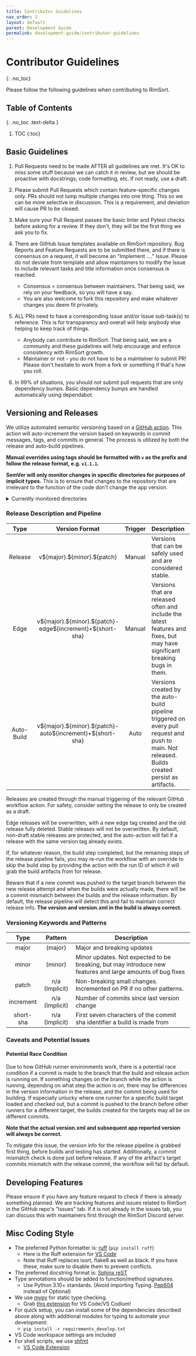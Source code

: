 ```yaml
---
title: Contributor Guidelines
nav_order: 2
layout: default
parent: Development Guide
permalink: development-guide/contributor-guidelines
---
```



# Contributor Guidelines
{: .no_toc}

Please follow the following guidelines when contributing to RimSort.

## Table of Contents
{: .no_toc .text-delta }

1. TOC
{:toc}

## Basic Guidelines
1. Pull Requests need to be made AFTER all guidelines are met. It's OK to miss some stuff because we can catch it in review, but we should be proactive with docstrings, code formatting, etc. If not ready, use a draft.

2. Please submit Pull Requests which contain feature-specific changes only. PRs should not lump multiple changes into one thing. This so we can be more selective in discussion. This is a requirement, and deviation will cause PR to be closed.

3. Make sure your Pull Request passes the basic linter and Pytest checks before asking for a review. If they don't, they will be the first thing we ask you to fix.

4. There are GitHub Issue templates available on RimSort repository. Bug Reports and Feature Requests are to be submitted there, and if there is consensus on a request, it will become an "Implement ...." Issue. Please do not deviate from template and allow maintainers to modify the Issue to include relevant tasks and title information once consensus is reached.

   - Consensus = consensus between maintainers. That being said, we rely on your feedback, so you will have a say.
   - You are also welcome to fork this repository and make whatever changes you deem fit privately.

5. ALL PRs need to have a corresponding Issue and/or Issue sub-task(s) to reference. This is for transparency and overall will help anybody else helping to keep track of things.
   - Anybody can contribute to RimSort. That being said, we are a community and these guidelines will help encourage and enforce consistency with RimSort growth.
   - Maintainer or not - you do not have to be a maintainer to submit PR! Please don't hesitate to work from a fork or something if that's how you roll.

6. In 99% of situations, you should not submit pull requests that are only dependency bumps. Basic dependency bumps are handled automatically using dependabot.

## Versioning and Releases

We utilize automated semantic versioning based on a [GitHub action](https://github.com/PaulHatch/semantic-version/tree/v5.4.0/). This action will auto-increment the version based on keywords in commit messages, tags, and commits in general. The process is utilized by both the release and auto-build pipelines.

**Manual overrides using tags should be formatted with `v` as the prefix and follow the release format, e.g. `v1.1.1`.**

**SemVer will only monitor changes in specific directories for purposes of implicit types.** This is to ensure that changes to the repository that are irrelevant to the function of the code don't change the app version.

<details>
<summary> Currently monitored directories </summary>
  <ul>
    <li> app </li>
    <li> libs </li>
    <li> submodules </li>
    <li> themes </li>
  </ul>
</details>

### Release Description and Pipeline

|    Type    |                        Version Format                         | Trigger | Description                                                                                                                                      |
| :--------: | :-----------------------------------------------------------: | :-----: | :----------------------------------------------------------------------------------------------------------------------------------------------- |
|  Release   |                v\${major}.\${minor}.\${patch}                 | Manual  | Versions that can be safely used and are considered stable.                                                                                      |
|    Edge    | v\${major}.\${minor}.\${patch}-edge\${increment}+${short-sha} | Manual  | Versions that are released often and include the latest features and fixes, but may have significant breaking bugs in them.                      |
| Auto-Build | v\${major}.\${minor}.\${patch}-auto\${increment}+${short-sha} |  Auto   | Versions created by the auto-build pipeline triggered on every pull request and push to main. Not released. Builds created persist as artifacts. |

Releases are created through the manual triggering of the relevant GitHub workflow action. For safety, consider setting the release to only be created as a draft.

Edge releases will be overwritten, with a new edge tag created and the old release fully deleted. Stable releases will not be overwritten. By default, non-draft stable releases are protected, and the auto-action will fail if a release with the same version tag already exists.

If, for whatever reason, the build step completed, but the remaining steps of the release pipeline fails, you may re-run the workflow with an override to skip the build step by providing the action with the run ID of which it will grab the build artifacts from for release.

Beware that if a new commit was pushed to the target branch between the new release attempt and when the builds were actually made, there will be a commit mismatch between the builds and the release information. By default, the release pipeline will detect this and fail to maintain correct release info. **The version and version.xml in the build is always correct.**

### Versioning Keywords and Patterns

|   Type    |    Pattern     | Description                                                                                               |
| :-------: | :------------: | --------------------------------------------------------------------------------------------------------- |
|   major   |    (major)     | Major and breaking updates                                                                                |
|   minor   |    (minor)     | Minor updates. Not expected to be breaking, but may introduce new features and large amounts of bug fixes |
|   patch   | n/a (Implicit) | Non-breaking small changes. Incremented on PR if no other patterns.                                       |
| increment | n/a (Implicit) | Number of commits since last version change                                                               |
| short-sha | n/a (Implicit) | First seven characters of the commit sha identifier a build is made from                                  |

### Caveats and Potential Issues

#### Potential Race Condition

Due to how GitHub runner environments work, there is a potential race condition if a commit is made to the branch that the build and release action is running on. If something changes on the branch while the action is running, depending on what step the action is on, there may be differences in the version information in the release, and the commit being used for building. If especially unlucky where one runner for a specific build target loaded and checked out, but a commit is pushed to the branch before other runners for a different target, the builds created for the targets may all be on different commits.

**Note that the actual version.xml and subsequent app reported version will always be correct.**

To mitigate this issue, the version info for the release pipeline is grabbed first thing, before builds and testing has started. Additionally, a commit mismatch check is done just before release. If any of the artifact's target commits mismatch with the release commit, the workflow will fail by default.

## Developing Features

Please ensure if you have any feature request to check if there is already something planned. We are tracking features and issues related to RimSort in the GitHub repo's "Issues" tab. If it is not already in the issues tab, you can discuss this with maintainers first through the RimSort Discord server.

## Misc Coding Style

- The preferred Python formatter is: [ruff](https://docs.astral.sh/ruff/) (`pip install ruff`)
  - Here is the Ruff extension for [VS Code](https://marketplace.visualstudio.com/items?itemName=charliermarsh.ruff)
  - Note that Ruff replaces isort, flake8 as well as black. If you have these, make sure to disable them to prevent conflicts.
- The preferred docstring format is: [Sphinx reST](https://sphinx-rtd-tutorial.readthedocs.io/en/latest/docstrings.html)
- Type annotations should be added to function/method signatures.
  - Use Python 3.10+ standards. (Avoid importing Typing. [Pep604](https://peps.python.org/pep-0604/) instead of Optional)
- We use [mypy](https://mypy.readthedocs.io/en/stable/) for static type checking.
  - Grab [this extension](https://marketplace.visualstudio.com/items?itemName=matangover.mypy) for VS Code/VS Codium!
- For quick setup, you can install some of the dependencies described above along with additional modules for typing to automate your development:
  - `pip install -r requirements_develop.txt`
- VS Code workspace settings are included
- For shell scripts, we use [shfmt](https://github.com/mvdan/sh#shfmt)
  - [VS Code Extension](https://marketplace.visualstudio.com/items?itemName=mkhl.shfmt)